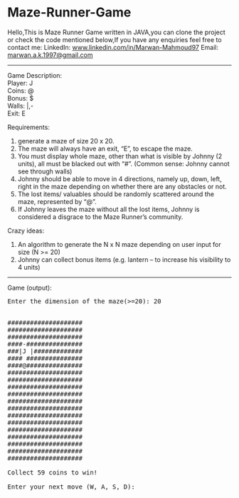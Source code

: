 # Maze-Runner-Game
Hello,This is Maze Runner Game written in JAVA,you can clone the project or check the code mentioned below,If you have any enquiries feel free to contact me:
LinkedIn: www.linkedin.com/in/Marwan-Mahmoud97
Email: marwan.a.k.1997@gmail.com
___________________________________________________________________________________________________________________________________
Game Description:<br />
Player: J <br />
Coins: @ <br />
Bonus: $ <br />
Walls: |,- <br />
Exit: E <br />

Requirements: <br />
1.	generate a maze of size 20 x 20.
2.	The maze will always have an exit, “E”, to escape the maze.
3.	You must display whole maze, other than what is visible by Johnny (2 units), all must be blacked out with “#”. (Common sense: Johnny     cannot see through walls)
4.	Johnny should be able to move in 4 directions, namely up, down, left, right in the maze depending on whether there are any obstacles     or not.
5.	The lost items/ valuables should be randomly scattered around the maze, represented by “@”.
6.	If Johnny leaves the maze without all the lost items, Johnny is considered a disgrace to the Maze Runner’s community. 

Crazy ideas:
1.	An algorithm to generate the N x N maze depending on user input for size (N >= 20)
2.	Johnny can collect  bonus items (e.g. lantern – to increase his visibility to 4 units)
___________________________________________________________________________________________________________________________________
Game (output):
<pre>
Enter the dimension of the maze(>=20): 20 <br />

####################
#################### 
#################### 
####-############### 
###|J |############# 
#### ###############       
####@############### 
#################### 
####################
####################
####################
####################
####################
####################
####################
####################
####################
####################
####################
####################

Collect 59 coins to win! <br />
Enter your next move (W, A, S, D): <br />
</pre>
